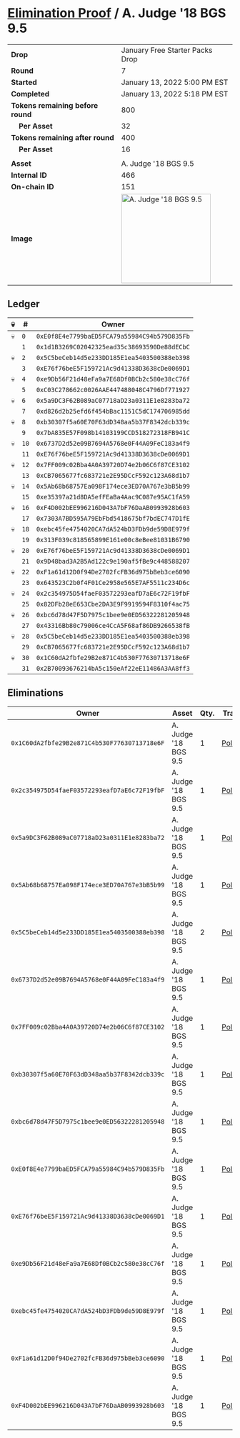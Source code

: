 # [Elimination Proof](./readme.md) / A. Judge &#039;18 BGS 9.5

|||
|---|---|
| **Drop** | January Free Starter Packs Drop |
| **Round** | 7 |
| **Started** | January 13, 2022 5:00 PM EST |
| **Completed** | January 13, 2022 5:18 PM EST |
| **Tokens remaining before round** | 800 |
| **&nbsp;&nbsp;&nbsp;&nbsp;Per Asset** | 32 |
| **Tokens remaining after round** | 400 |
| **&nbsp;&nbsp;&nbsp;&nbsp;Per Asset** | 16 |
| | |
| **Asset** | A. Judge &#039;18 BGS 9.5 |
| **Internal ID** | 466 |
| **On-chain ID** | 151 |
| **Image** | <img src="https://tcdn.blokpax.com/954504e8-1ac3-45be-a923-632eeb58e2f2/00ba02c24b0a9dda0800575bc4cbe342c978fd80bc3f0f29ca3298fcd32827ba.png" height="200" alt="A. Judge &#039;18 BGS 9.5" /> |

## Ledger

| 💀 | # | Owner |
| --- | --- | --- |
| 💀 | `0` | `0xE0f8E4e7799baED5FCA79a55984C94b579D835Fb` |
|  | `1` | `0x1d1B3269C02042325ead35c38693590De88dECbC` |
| 💀 | `2` | `0x5C5beCeb14d5e233DD185E1ea5403500388eb398` |
|  | `3` | `0xE76f76beE5F159721Ac9d41338D3638cDe0069D1` |
| 💀 | `4` | `0xe9Db56F21d48eFa9a7E68Df0BCb2c580e38cC76f` |
|  | `5` | `0xC03C278662c0026AAE447488048C4796Df771927` |
| 💀 | `6` | `0x5a9DC3F62B089aC07718aD23a0311E1e8283ba72` |
|  | `7` | `0xd826d2b25efd6f454bBac1151C5dC174706985dd` |
| 💀 | `8` | `0xb30307f5a60E70F63dD348aa5b37F8342dcb339c` |
|  | `9` | `0x7bA835E57F098b14103199CCD518272318FB941C` |
| 💀 | `10` | `0x6737D2d52e09B7694A5768e0F44A09FeC183a4f9` |
|  | `11` | `0xE76f76beE5F159721Ac9d41338D3638cDe0069D1` |
| 💀 | `12` | `0x7FF009c02Bba4A0A39720D74e2b06C6f87CE3102` |
|  | `13` | `0xCB7065677fc683721e2E95DCcF592c123A68d1b7` |
| 💀 | `14` | `0x5Ab68b68757Ea098F174ece3ED70A767e3bB5b99` |
|  | `15` | `0xe35397a21d8DA5efFEaBa4Aac9C087e95AC1fA59` |
| 💀 | `16` | `0xF4D002bEE996216D043A7bF76DaAB0993928b603` |
|  | `17` | `0x7303A7BD595A79EbFbd5418675bf7bdEC747D1fE` |
| 💀 | `18` | `0xebc45fe4754020CA7dA524bD3FDb9de59D8E979f` |
|  | `19` | `0x313F039c818565899E161e00c8eBee81031B6790` |
| 💀 | `20` | `0xE76f76beE5F159721Ac9d41338D3638cDe0069D1` |
|  | `21` | `0x9D48bad3A2B5Ad122c9e190af5fBe9c448588207` |
| 💀 | `22` | `0xF1a61d12D0f94De2702fcFB36d975bBeb3ce6090` |
|  | `23` | `0x643523C2b0f4F01Ce2958e565E7AF5511c234D6c` |
| 💀 | `24` | `0x2c354975D54faeF03572293eafD7aE6c72F19fbF` |
|  | `25` | `0x82DFb28eE653Cbe2DA3E9F9919594F8310f4ac75` |
| 💀 | `26` | `0xbc6d78d47F5D7975c1bee9e0ED56322281205948` |
|  | `27` | `0x43316Bb80c79006ce4CcA5F68af86DB9266538fB` |
| 💀 | `28` | `0x5C5beCeb14d5e233DD185E1ea5403500388eb398` |
|  | `29` | `0xCB7065677fc683721e2E95DCcF592c123A68d1b7` |
| 💀 | `30` | `0x1C60dA2fbfe29B2e871C4b530F77630713718e6F` |
|  | `31` | `0x2B70093676214bA5c150eAf22eE11486A3AA8ff3` |


## Eliminations

| Owner | Asset | Qty. | Transaction |
| --- | --- | --- | --- |
| `0x1C60dA2fbfe29B2e871C4b530F77630713718e6F` | A. Judge '18 BGS 9.5 | 1 | [Polygonscan](https://polygonscan.com/tx/0xfccf2cb6d39c4d233ffb1b2110eb1501396ed273bdaef721dd8fa181897e1ef2) |
| `0x2c354975D54faeF03572293eafD7aE6c72F19fbF` | A. Judge '18 BGS 9.5 | 1 | [Polygonscan](https://polygonscan.com/tx/0x6dae94800ab8c0fa80c4b3b37a5a4bbc2b7ce3cbba1fe265d06736e54f6759dc) |
| `0x5a9DC3F62B089aC07718aD23a0311E1e8283ba72` | A. Judge '18 BGS 9.5 | 1 | [Polygonscan](https://polygonscan.com/tx/0x63f8e19f5782ace923a58c120ceba27da1a6c11d4932065c29ba6361c527c329) |
| `0x5Ab68b68757Ea098F174ece3ED70A767e3bB5b99` | A. Judge '18 BGS 9.5 | 1 | [Polygonscan](https://polygonscan.com/tx/0xb841fbe623dc48f06d9057d32f57de9ce8580d68b2ad3c6dd1f5aac189a2b6f1) |
| `0x5C5beCeb14d5e233DD185E1ea5403500388eb398` | A. Judge '18 BGS 9.5 | 2 | [Polygonscan](https://polygonscan.com/tx/0x1ad07ab4667c93d7165264f61e98d5a50704153c13186282895af6d4516a98cf) |
| `0x6737D2d52e09B7694A5768e0F44A09FeC183a4f9` | A. Judge '18 BGS 9.5 | 1 | [Polygonscan](https://polygonscan.com/tx/0xe48523e9d6270c1d18ea903b3c0933686d3bb47f6dccd781c372182e6737a236) |
| `0x7FF009c02Bba4A0A39720D74e2b06C6f87CE3102` | A. Judge '18 BGS 9.5 | 1 | [Polygonscan](https://polygonscan.com/tx/0x057a76625fb0140a74a4ff318433070f6e23f233631b3d4f0873e47a44c88aff) |
| `0xb30307f5a60E70F63dD348aa5b37F8342dcb339c` | A. Judge '18 BGS 9.5 | 1 | [Polygonscan](https://polygonscan.com/tx/0xc8307ebf65f16a23957d0a110b5464824b83d54c52f45d8b2640848135fb11c9) |
| `0xbc6d78d47F5D7975c1bee9e0ED56322281205948` | A. Judge '18 BGS 9.5 | 1 | [Polygonscan](https://polygonscan.com/tx/0x1d11e560dc5396a3f9eaf9c29de235058e876e6a362eabeaa846f6035c23d8cd) |
| `0xE0f8E4e7799baED5FCA79a55984C94b579D835Fb` | A. Judge '18 BGS 9.5 | 1 | [Polygonscan](https://polygonscan.com/tx/0xcef8f408fc6363988e08be5fb3d47873089d6b3298eaeeac6d590f29e291912d) |
| `0xE76f76beE5F159721Ac9d41338D3638cDe0069D1` | A. Judge '18 BGS 9.5 | 1 | [Polygonscan](https://polygonscan.com/tx/0xdfd7dda0582e2f067c5d1572b387d6ef523329d43fac3b9100cfe08adc7c39c8) |
| `0xe9Db56F21d48eFa9a7E68Df0BCb2c580e38cC76f` | A. Judge '18 BGS 9.5 | 1 | [Polygonscan](https://polygonscan.com/tx/0xf4763d36eeda9f8b44d435ba8fdc2f371fba67e548efc297e1fa0d3974399265) |
| `0xebc45fe4754020CA7dA524bD3FDb9de59D8E979f` | A. Judge '18 BGS 9.5 | 1 | [Polygonscan](https://polygonscan.com/tx/0x2ade7c792d1a3f367052db6d8abad38d0dd64675cdfc06fa0bcd2260f18cb160) |
| `0xF1a61d12D0f94De2702fcFB36d975bBeb3ce6090` | A. Judge '18 BGS 9.5 | 1 | [Polygonscan](https://polygonscan.com/tx/0x565fd8c2134da98f4db1602aa9d0a39ba9e17f33747ed815e22d9248309fddcb) |
| `0xF4D002bEE996216D043A7bF76DaAB0993928b603` | A. Judge '18 BGS 9.5 | 1 | [Polygonscan](https://polygonscan.com/tx/0x74f2d99affb62e15b809561b299b09a1ed095f3ed5c74b526dba39703c445d0b) |
